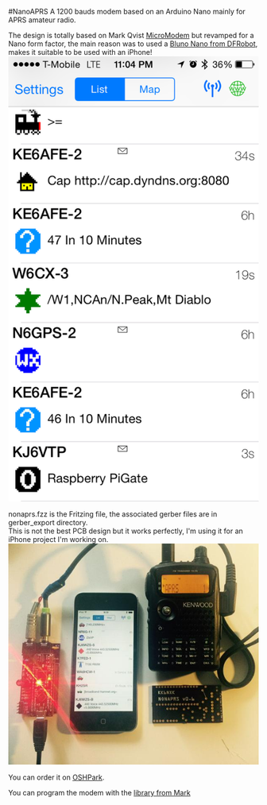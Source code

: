 #NanoAPRS
A 1200 bauds modem based on an Arduino Nano mainly for APRS amateur radio.

The design is totally based on Mark Qvist [MicroModem](https://github.com/markqvist/MicroModem) but revamped for a Nano form factor, the main reason was to used a [Bluno Nano from DFRobot](http://www.dfrobot.com/index.php?route=product/product&product_id=1122&search=nano&description=true#.VWU739NViko), makes it suitable to be used with an iPhone!
![iphone aprs](img/iphone.png)

nonaprs.fzz is the Fritzing file, the associated gerber files are in gerber_export directory.  
This is not the best PCB design but it works perfectly, I'm using it for an iPhone project I'm working on.
![Demo](img/demo.jpg)

You can order it on [OSHPark](https://oshpark.com/shared_projects/laC2cJYu).

You can program the modem with the [library from Mark](https://github.com/markqvist/LibAPRS)
